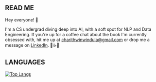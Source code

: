 <h2>READ ME</h2>

<p>Hey everyone! 👋</br></p> 
<p>I'm a CS undergrad diving deep into AI, with a soft spot for NLP and Data Engineering. If you're up for a coffee chat about the book I'm currently obsessed with, hit me up at <a href="mailto:charithwinwindula@gmail.com">charithwinwindula@gmail.com</a> or drop me a message on <a href="https://www.linkedin.com/in/windulad/" target="_blank">LinkedIn</a>. 🚀☕📖</p>

<h2>LANGUAGES</h2>
  
  [![Top Langs](https://github-readme-stats-sigma-five.vercel.app/api/top-langs/?username=windulad&layout=compact&theme=tokyonight&hide_border=true)](https://github.com/anuraghazra/github-readme-stats)
  
<!---
winduladissanayake/winduladissanayake is a ✨ special ✨ repository because its `README.md` (this file) appears on your GitHub profile.
You can click the Preview link to take a look at your changes.
--->
